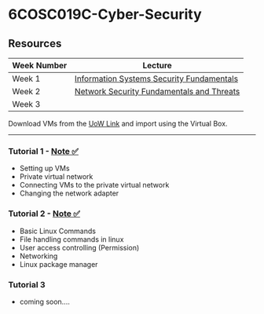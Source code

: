 # 6COSC019C-Cyber-Security

## Resources

| **Week Number**     | **Lecture** |
| ----------- | ----------- |
| Week 1       |   [Information Systems Security Fundamentals](https://github.com/mr-desilva/6COSC019C-Cyber-Security/blob/main/Lectures/Week%201%20-%20Information%20Systems%20Security%20Fundamentals/W1-Lec.pdf)   |
| Week 2   | [Network Security Fundamentals and Threats](https://github.com/mr-desilva/6COSC019C-Cyber-Security/blob/main/Lectures/Week%202%20-%20Network%20Security%20Fundamentals%20and%20Threats/W2-Lec.pdf)      |
| Week 3    | [](https://)      |

Download VMs from the [UoW Link](https://download.ecs.westminster.ac.uk/VirtualMachines/) and import using the Virtual Box.

----------


### Tutorial 1 - [Note ✅](https://github.com/mr-desilva/6COSC019C-Cyber-Security/tree/main/Tutorial%201)
- Setting up VMs
- Private virtual network
- Connecting VMs to the private virtual network
- Changing the network adapter


### Tutorial 2 - [Note ✅](https://github.com/mr-desilva/6COSC019C-Cyber-Security/tree/main/Tutorial%202)
- Basic Linux Commands
- File handling commands in linux
- User access controlling (Permission)
- Networking
- Linux package manager
### Tutorial 3
- coming soon....

